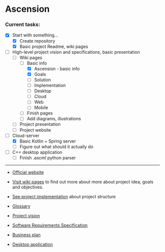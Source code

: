 # Ascension

### Current tasks:
* [x] Start with something...
  * [x] Create repository
  * [x] Basic project Readme, wiki pages

* [ ] High-level project vision and specifications, basic presentation
  * [ ] Wiki pages
    * [ ] Basic info
      * [x] Ascension - basic info 
      * [x] Goals
      * [ ] Solution
      * [ ] Implementation
      * [ ] Desktop
      * [ ] Cloud
      * [ ] Web
      * [ ] Mobile
    * [ ] Finish pages
    * [ ] Add diagrams, illustrations
  * [ ] Project presentation
  * [ ] Project website

* [ ] Cloud-server
  * [x] Basic Kotlin + Spring server
  * [ ] Figure out what should it actually do

* [ ] C++ desktop application
  * [ ] Finish .ascml python parser

___

* [Official website](google.com/notFound)
* [Visit wiki pages](https://github.com/elumixor/Ascension/wiki/ascension) to find out more about more about
project idea, goals and objectives.
* [See project implementation](https://github.com/elumixor/Ascension/wiki/implementation) about project structure 


* [Glossary](https://github.com/elumixor/Ascension/wiki/gloassary) 


* [Project vision]()
* [Software Requirements Specification]()
* [Business plan]()


* [Desktop application]()
